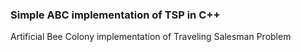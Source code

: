 ### Simple ABC implementation of TSP in C++ ###
Artificial Bee Colony implementation of Traveling Salesman Problem

